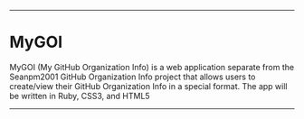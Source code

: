 
***

# MyGOI

MyGOI (My GitHub Organization Info) is a web application separate from the Seanpm2001 GitHub Organization Info project that allows users to create/view their GitHub Organization Info in a special format. The app will be written in Ruby, CSS3, and HTML5

***
